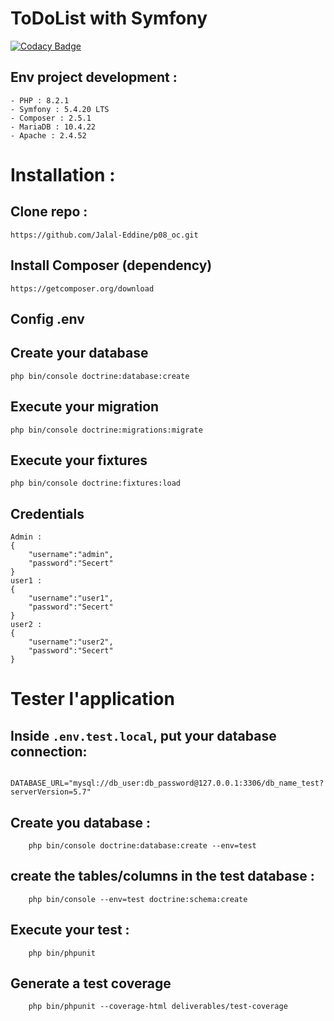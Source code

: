 ToDoList with Symfony
========
[![Codacy Badge](https://app.codacy.com/project/badge/Grade/e7125f64498e403ab3f0e2a5471fc1ed)](https://www.codacy.com/gh/Jalal-Eddine/p08_oc/dashboard?utm_source=github.com&amp;utm_medium=referral&amp;utm_content=Jalal-Eddine/p08_oc&amp;utm_campaign=Badge_Grade)

## Env project development :
```
- PHP : 8.2.1
- Symfony : 5.4.20 LTS
- Composer : 2.5.1
- MariaDB : 10.4.22
- Apache : 2.4.52
```

# Installation :
## Clone repo :
```
https://github.com/Jalal-Eddine/p08_oc.git
```
## Install Composer (dependency)
```
https://getcomposer.org/download
```
## Config .env

## Create your database
```
php bin/console doctrine:database:create
```
## Execute your migration
```
php bin/console doctrine:migrations:migrate
```
## Execute your fixtures
```
php bin/console doctrine:fixtures:load
```

## Credentials
```
Admin : 
{
    "username":"admin", 
    "password":"Secert"
}
user1 : 
{
    "username":"user1", 
    "password":"Secert"
}
user2 : 
{
    "username":"user2", 
    "password":"Secert"
}
```
# Tester l'application


## Inside `.env.test.local`, put your database connection:
```
    DATABASE_URL="mysql://db_user:db_password@127.0.0.1:3306/db_name_test?serverVersion=5.7"
```

## Create you database :
```
    php bin/console doctrine:database:create --env=test
```

## create the tables/columns in the test database :
```
    php bin/console --env=test doctrine:schema:create
```

## Execute your test : 
```
    php bin/phpunit
```

## Generate a test coverage 
```
    php bin/phpunit --coverage-html deliverables/test-coverage
```
